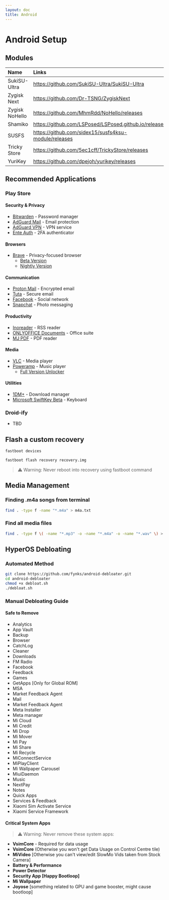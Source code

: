 ```yaml
---
layout: doc
title: Android
---
```

# Android Setup

## Modules
| Name | Links |
| :--- | :--- |
| SukiSU-Ultra | https://github.com/SukiSU-Ultra/SukiSU-Ultra |
| Zygisk Next | https://github.com/Dr-TSNG/ZygiskNext |
| Zygisk NoHello | https://github.com/MhmRdd/NoHello/releases |
| Shamiko | https://github.com/LSPosed/LSPosed.github.io/releases |
| SUSFS | https://github.com/sidex15/susfs4ksu-module/releases |
| Tricky Store | https://github.com/5ec1cff/TrickyStore/releases |
| YuriKey | https://github.com/dpejoh/yurikey/releases |

## Recommended Applications
### Play Store

#### Security & Privacy
- [Bitwarden](https://play.google.com/store/apps/details?id=com.x8bit.bitwarden) - Password manager
- [AdGuard Mail](https://play.google.com/store/apps/details?id=com.adguard.email) - Email protection
- [AdGuard VPN](https://play.google.com/store/apps/details?id=com.adguard.vpn) - VPN service
- [Ente Auth](https://play.google.com/store/apps/details?id=io.ente.auth) - 2FA authenticator

#### Browsers
- [Brave](https://play.google.com/store/apps/details?id=com.brave.browser) - Privacy-focused browser
  - [Beta Version](https://play.google.com/store/apps/details?id=com.brave.browser_beta)
  - [Nightly Version](https://play.google.com/store/apps/details?id=com.brave.browser_nightly)

#### Communication
- [Proton Mail](https://play.google.com/store/apps/details?id=ch.protonmail.android) - Encrypted email
- [Tuta](https://play.google.com/store/apps/details?id=de.tutao.tutanota) - Secure email
- [Facebook](https://play.google.com/store/apps/details?id=com.facebook.katana) - Social network
- [Snapchat](https://play.google.com/store/apps/details?id=com.snapchat.android) - Photo messaging

#### Productivity
- [Inoreader](https://play.google.com/store/apps/details?id=com.innologica.inoreader) - RSS reader
- [ONLYOFFICE Documents](https://play.google.com/store/apps/details?id=com.onlyoffice.documents) - Office suite
- [MJ PDF](https://play.google.com/store/apps/details?id=com.gitlab.mudlej.MjPdfReader) - PDF reader

#### Media
- [VLC](https://play.google.com/store/apps/details?id=org.videolan.vlc) - Media player
- [Poweramp](https://play.google.com/store/apps/details?id=com.maxmpz.audioplayer) - Music player
  - [Full Version Unlocker](https://play.google.com/store/apps/details?id=com.maxmpz.audioplayer.unlock)

#### Utilities
- [1DM+](https://play.google.com/store/apps/details?id=idm.internet.download.manager.plus) - Download manager
- [Microsoft SwiftKey Beta](https://play.google.com/store/apps/details?id=com.touchtype.swiftkey.beta) - Keyboard

### Droid-ify
- TBD

## Flash a custom recovery
```sh
fastboot devices
```
```sh
fastboot flash recovery recovery.img
```
> ⚠️ Warning: Never reboot into recovery using fastboot command

## Media Management
### Finding .m4a songs from terminal
```sh
find . -type f -name "*.m4a" > m4a.txt
```
### Find all media files
```sh
find . -type f \( -name "*.mp3" -o -name "*.m4a" -o -name "*.wav" \) > media_files.txt
```

## HyperOS Debloating
### Automated Method
```bash
git clone https://github.com/fynks/android-debloater.git
cd android-debloater
chmod +x debloat.sh
./debloat.sh
```

### Manual Debloating Guide
#### Safe to Remove
- Analytics
- App Vault
- Backup
- Browser
- CatchLog
- Cleaner
- Downloads
- FM Radio
- Facebook
- Feedback
- Games
- GetApps [Only for Global ROM]
- MSA
- Market Feedback Agent
- Mail
- Market Feedback Agent
- Meta Installer
- Meta manager
- Mi Cloud
- Mi Credit
- Mi Drop
- Mi Mover
- Mi Pay
- Mi Share
- Mi Recycle
- MiConnectService
- MiPlayClient
- Mi Wallpaper Carousel
- MiuiDaemon
- Music
- NextPay
- Notes
- Quick Apps
- Services & Feedback
- Xiaomi Sim Activate Service
- Xiaomi Service Framework

#### Critical System Apps
> ⚠️ Warning: Never remove these system apps:
- **VsimCore** - Required for data usage 
- **VsimCore** (Otherwise you won't get Data Usage on Control Centre tile)
- **MiVideo** [Otherwise you can't view/edit SlowMo Vids taken from Stock Camera]
- **Battery & Performance**
- **Power Detector**
- **Security App [Happy Bootloop]**
- **Mi Wallpaper**
- **Joyose** [something related to GPU and game booster, might cause bootloop]
